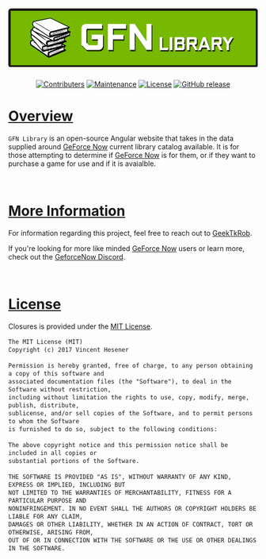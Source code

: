 # [![GfnLibraryCatalog](/src/assets/imgs/gfn-library_Banner.png?raw=true)](https://github.com/GeekTekRob/gfn-library-catalog/)

<div align="center">

[![Contributers](https://img.shields.io/badge/Contributers-Welcome-Blue.svg)](https://shields.io/)
[![Maintenance](https://img.shields.io/badge/Maintained%3F-yes-green.svg)](https://github.com/GeekTekRob/GTR_Streamdeck_Icons.js/graphs/commit-activity)
[![License](https://img.shields.io/github/license/GeekTekRob/gfn-library-catalog.svg?style=plastic&colorB=68B7EB)]()
[![GitHub release](https://img.shields.io/github/v/release/GeekTekRob/gfn-library-catalog.svg)](https://github.com/GeekTekRob/gfn-library-catalog.js/releases/)

</div>

# [Overview](#Overview)  
`GFN Library` is an open-source Angular website that takes in the data supplied around [GeForce Now](https://www.nvidia.com/en-us/geforce-now/) current library catalog available.  It is for those attempting to determine if [GeForce Now](https://www.nvidia.com/en-us/geforce-now/) is for them, or if they want to purchase a game for use and if it is avaialble.

<br>

# [More Information](#MoreInformation)
For information regarding this project, feel free to reach out to [GeekTkRob](https://github.com/GeekTekRob/).

If you're looking for more like minded [GeForce Now](https://www.nvidia.com/en-us/geforce-now/) users or learn more, check out the [GeforceNow Discord](https://discordapp.com/invite/wha29Cx).

<br>

# [License](#license)

Closures is provided under the [MIT License](https://github.com/GeekTekRob/gfn-library-catalog/blob/master/LICENSE).

```text
The MIT License (MIT)
Copyright (c) 2017 Vincent Hesener
 
Permission is hereby granted, free of charge, to any person obtaining a copy of this software and
associated documentation files (the "Software"), to deal in the Software without restriction,
including without limitation the rights to use, copy, modify, merge, publish, distribute,
sublicense, and/or sell copies of the Software, and to permit persons to whom the Software
is furnished to do so, subject to the following conditions:
 
The above copyright notice and this permission notice shall be included in all copies or
substantial portions of the Software.
 
THE SOFTWARE IS PROVIDED "AS IS", WITHOUT WARRANTY OF ANY KIND, EXPRESS OR IMPLIED, INCLUDING BUT
NOT LIMITED TO THE WARRANTIES OF MERCHANTABILITY, FITNESS FOR A PARTICULAR PURPOSE AND
NONINFRINGEMENT. IN NO EVENT SHALL THE AUTHORS OR COPYRIGHT HOLDERS BE LIABLE FOR ANY CLAIM,
DAMAGES OR OTHER LIABILITY, WHETHER IN AN ACTION OF CONTRACT, TORT OR OTHERWISE, ARISING FROM,
OUT OF OR IN CONNECTION WITH THE SOFTWARE OR THE USE OR OTHER DEALINGS IN THE SOFTWARE.
